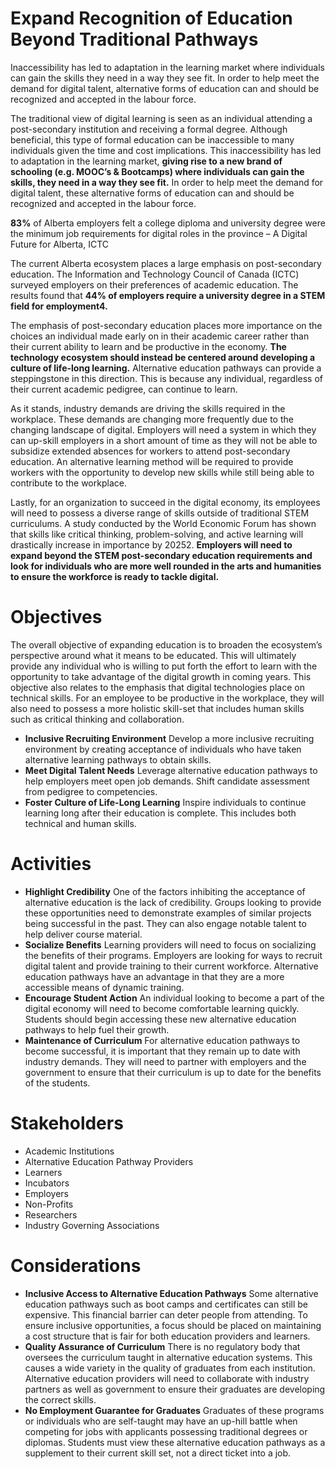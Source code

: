 # Expand Recognition of Education Beyond Traditional Pathways
Inaccessibility has led to adaptation in the learning market where individuals can gain the skills they need in a way they see fit. In order to help meet the demand for digital talent, alternative forms of education can and should be recognized and accepted in the labour force.

The traditional view of digital learning is seen as an individual attending a post-secondary institution and receiving a formal degree. Although beneficial, this type of formal education can be inaccessible to many individuals given the time and cost implications. This inaccessibility has led to adaptation in the learning market, **giving rise to a new brand of schooling (e.g. MOOC’s & Bootcamps) where individuals can gain the skills, they need in a way they see fit.** In order to help meet the demand for digital talent, these alternative forms of education can and should be recognized and accepted in the labour force.

**83%** of Alberta employers felt a college diploma and university degree were the minimum job requirements for digital roles in the province                      – A Digital Future for Alberta, ICTC

The current Alberta ecosystem places a large emphasis on post-secondary education. The Information and Technology Council of Canada (ICTC) surveyed employers on their preferences of academic education. The results found that **44% of employers require a university degree in a STEM field for employment4.** 

The emphasis of post-secondary education places more importance on the choices an individual made early on in their academic career rather than their current ability to learn and be productive in the economy. **The technology ecosystem should instead be centered around developing a culture of life-long learning.** Alternative education pathways can provide a steppingstone in this direction. This is because any individual, regardless of their current academic pedigree, can continue to learn.

As it stands, industry demands are driving the skills required in the workplace. These demands are changing more frequently due to the changing landscape of digital. Employers will need a system in which they can up-skill employers in a short amount of time as they will not be able to subsidize extended absences for workers to attend post-secondary education. An alternative learning method will be required to provide workers with the opportunity to develop new skills while still being able to contribute to the workplace.

Lastly, for an organization to succeed in the digital economy, its employees will need to possess a diverse range of skills outside of traditional STEM curriculums. A study conducted by the World Economic Forum has shown that skills like critical thinking, problem-solving, and active learning will drastically increase in importance by 20252. **Employers will need to expand beyond the STEM post-secondary education requirements and look for individuals who are more well rounded in the arts and humanities to ensure the workforce is ready to tackle digital.** 

# Objectives
The overall objective of expanding education is to broaden the ecosystem’s perspective around what it means to be educated. This will ultimately provide any individual who is willing to put forth the effort to learn with the opportunity to take advantage of the digital growth in coming years. This objective also relates to the emphasis that digital technologies place on technical skills. For an employee to be productive in the workplace, they will also need to possess a more holistic skill-set that includes human skills such as critical thinking and collaboration. 

* **Inclusive Recruiting Environment** Develop a more inclusive recruiting environment by creating acceptance of individuals who have taken alternative learning pathways to obtain skills.
* **Meet Digital Talent Needs** Leverage alternative education pathways to help employers meet open job demands. Shift candidate assessment from pedigree to competencies. 
* **Foster Culture of Life-Long Learning** Inspire individuals to continue learning long after their education is complete. This includes both technical and human skills. 

# Activities
* **Highlight Credibility** One of the factors inhibiting the acceptance of alternative education is the lack of credibility. Groups looking to provide these opportunities need to demonstrate examples of similar projects being successful in the past. They can also engage notable talent to help deliver course material.
* **Socialize Benefits** Learning providers will need to focus on socializing the benefits of their programs. Employers are looking for ways to recruit digital talent and provide training to their current workforce. Alternative education pathways have an advantage in that they are a more accessible means of dynamic training.
* **Encourage Student Action** An individual looking to become a part of the digital economy will need to become comfortable learning quickly. Students should begin accessing these new alternative education pathways to help fuel their growth. 
* **Maintenance of Curriculum** For alternative education pathways to become successful, it is important that they remain up to date with industry demands. They will need to partner with employers and the government to ensure that their curriculum is up to date for the benefits of the students.

# Stakeholders
* Academic Institutions
* Alternative Education Pathway Providers
* Learners
* Incubators
* Employers
* Non-Profits
* Researchers
* Industry Governing Associations

# Considerations
* **Inclusive Access to Alternative Education Pathways** Some alternative education pathways such as boot camps and certificates can still be expensive. This financial barrier can deter people from attending. To ensure inclusive opportunities, a focus should be placed on maintaining a cost structure that is fair for both education providers and learners. 
* **Quality Assurance of Curriculum** There is no regulatory body that oversees the curriculum taught in alternative education systems. This causes a wide variety in the quality of graduates from each institution. Alternative education providers will need to collaborate with industry partners as well as government to ensure their graduates are developing the correct skills. 
* **No Employment Guarantee for Graduates** Graduates of these programs or individuals who are self-taught may have an up-hill battle when competing for jobs with applicants possessing traditional degrees or diplomas. Students must view these alternative education pathways as a supplement to their current skill set, not a direct ticket into a job. 

 











